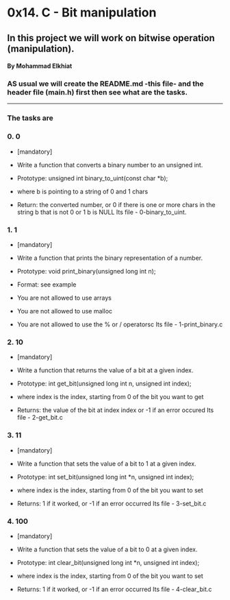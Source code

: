# 0x14. C - Bit manipulation
## In this project we will work on bitwise operation (manipulation).
#### By Mohammad Elkhiat ####


### AS usual we will create the README.md -this file- and the header file (main.h) first then see what are the tasks.

---

### The tasks are

### 0. 0
- [mandatory]
- Write a function that converts a binary number to an unsigned int.

- Prototype: unsigned int binary_to_uint(const char *b);
- where b is pointing to a string of 0 and 1 chars
- Return: the converted number, or 0 if
					there is one or more chars in the string b that is not 0 or 1
					b is NULL
Its file - 0-binary_to_uint.

### 1. 1
- [mandatory]
- Write a function that prints the binary representation of a number.

- Prototype: void print_binary(unsigned long int n);
- Format: see example
- You are not allowed to use arrays
- You are not allowed to use malloc
- You are not allowed to use the % or / operatorsc
Its file - 1-print_binary.c

### 2. 10
- [mandatory]
- Write a function that returns the value of a bit at a given index.

- Prototype: int get_bit(unsigned long int n, unsigned int index);
- where index is the index, starting from 0 of the bit you want to get
- Returns: the value of the bit at index index or -1 if an error occured
Its file - 2-get_bit.c

### 3. 11
- [mandatory]
- Write a function that sets the value of a bit to 1 at a given index.

- Prototype: int set_bit(unsigned long int *n, unsigned int index);
- where index is the index, starting from 0 of the bit you want to set
- Returns: 1 if it worked, or -1 if an error occurred
Its file - 3-set_bit.c

### 4. 100
- [mandatory]
- Write a function that sets the value of a bit to 0 at a given index.

- Prototype: int clear_bit(unsigned long int *n, unsigned int index);
- where index is the index, starting from 0 of the bit you want to set
- Returns: 1 if it worked, or -1 if an error occurred
Its file - 4-clear_bit.c
